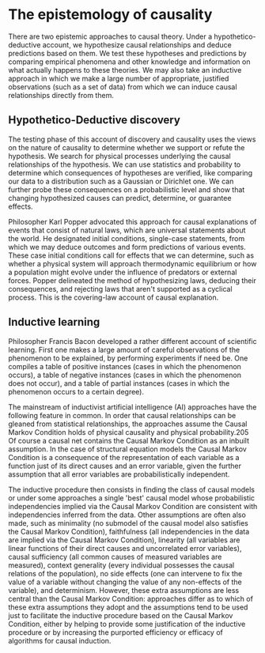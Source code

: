 # The epistemology of causality

There are two epistemic approaches to causal theory. Under a hypothetico-deductive account, we hypothesize
causal relationships and deduce predictions based on them. We test these hypotheses and predictions by comparing
empirical phenomena and other knowledge and information on what actually happens to these theories. We may also
take an inductive approach in which we make a large number of appropriate, justified observations (such as a set of data) 
from which we can induce causal relationships directly from them.  

## Hypothetico-Deductive discovery

The testing phase of this account of discovery and causality uses the views on the nature of causality to determine
whether we support or refute the hypothesis. We search for physical processes underlying the causal relationships
of the hypothesis. We can use statistics and probability to determine which consequences of hypotheses are verified, 
like comparing our data to a distribution such as a Gaussian or Dirichlet one. We can further probe these consequences
on a probabilistic level and show that changing hypothesized causes can predict, determine, or guarantee effects.  

Philosopher Karl Popper advocated this approach for causal explanations of events that consist of natural laws, which
are universal statements about the world. He designated initial conditions, single-case statements, from which we may
deduce outcomes and form predictions of various events. These case initial conditions call for effects that we can 
determine, such as whether a physical system will approach thermodynamic equilibrium or how a population might
evolve under the influence of predators or external forces. Popper delineated the method of hypothesizing laws,
deducing their consequences, and rejecting laws that aren't supported as a cyclical process. This is the covering-law
account of causal explanation.  

## Inductive learning

Philosopher Francis Bacon developed a rather different account of scientific learning. First one makes a large amount of careful 
observations of the phenomenon to be explained, by performing experiments if need be. One compiles a table of positive 
instances (cases in which the phenomenon occurs), a table of negative instances (cases in which the phenomenon does not 
occur), and a table of partial instances (cases in which the phenomenon occurs to a certain degree).

The mainstream of inductivist artificial intelligence (AI) approaches have the following feature in common. In order 
that causal relationships can be gleaned from statistical relationships, the approaches assume the Causal Markov 
Condition holds of physical causality and physical probability.205 Of course a causal net contains the Causal Markov 
Condition as an inbuilt assumption. In the case of structural equation models the Causal Markov Condition is a 
consequence of the representation of each variable as a function just of its direct causes and an error variable, 
given the further assumption that all error variables are probabilistically independent.

The inductive procedure then consists in finding the class of causal models or under some approaches a single 'best' 
causal model whose probabilistic independencies implied via the Causal Markov Condition are consistent with independencies 
inferred from the data. Other assumptions are often also made, such as minimality (no submodel of the causal model also 
satisfies the Causal Markov Condition), faithfulness (all independencies in the data are implied via the Causal Markov 
Condition), linearity (all variables are linear functions of their direct causes and uncorrelated error variables), 
causal sufficiency (all common causes of measured variables are measured), context generality (every individual 
possesses the causal relations of the population), no side effects (one can intervene to fix the value of a 
variable without changing the value of any non-effects of the variable), and determinism. However, these extra 
assumptions are less central than the Causal Markov Condition: approaches differ as to which of these extra 
assumptions they adopt and the assumptions tend to be used just to facilitate the inductive procedure based on 
the Causal Markov Condition, either by helping to provide some justification of the inductive procedure or by 
increasing the purported efficiency or efficacy of algorithms for causal induction.
